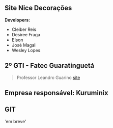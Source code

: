 ## Site Nice Decorações

**Developers:**

* Cleiber Reis
* Desiree Fraga
* Elson
* José Magal
* Wesley Lopes

## 2º GTI - Fatec Guaratinguetá

> Professor Leandro Guarino [site](http://www.leandroguarino.com.br/)

## Empresa responsável: **Kuruminix**

## GIT

'em breve'

##
